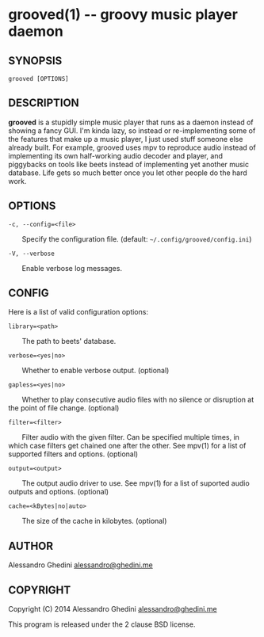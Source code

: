 grooved(1) -- groovy music player daemon
========================================

## SYNOPSIS

`grooved [OPTIONS]`

## DESCRIPTION

**grooved** is a stupidly simple music player that runs as a daemon instead of
showing a fancy GUI. I'm kinda lazy, so instead or re-implementing some of the
features that make up a music player, I just used stuff someone else already
built. For example, grooved uses mpv to reproduce audio instead of implementing
its own half-working audio decoder and player, and piggybacks on tools like
beets instead of implementing yet another music database. Life gets so much
better once you let other people do the hard work.

## OPTIONS

`-c, --config=<file>`

&nbsp;&nbsp;&nbsp;&nbsp;&nbsp;&nbsp;
Specify the configuration file. (default: `~/.config/grooved/config.ini`)

`-V, --verbose`

&nbsp;&nbsp;&nbsp;&nbsp;&nbsp;&nbsp;
Enable verbose log messages.

## CONFIG

Here is a list of valid configuration options:

`library=<path>`

&nbsp;&nbsp;&nbsp;&nbsp;&nbsp;&nbsp;
The path to beets' database.

`verbose=<yes|no>`

&nbsp;&nbsp;&nbsp;&nbsp;&nbsp;&nbsp;
Whether to enable verbose output. (optional)

`gapless=<yes|no>`

&nbsp;&nbsp;&nbsp;&nbsp;&nbsp;&nbsp;
Whether to play consecutive audio files with no silence or disruption at the
point of file change. (optional)

`filter=<filter>`

&nbsp;&nbsp;&nbsp;&nbsp;&nbsp;&nbsp;
Filter audio with the given filter. Can be specified multiple times, in which
case filters get chained one after the other. See mpv(1) for a list of supported
filters and options. (optional)

`output=<output>`

&nbsp;&nbsp;&nbsp;&nbsp;&nbsp;&nbsp;
The output audio driver to use. See mpv(1) for a list of suported audio outputs
and options. (optional)

`cache=<kBytes|no|auto>`

&nbsp;&nbsp;&nbsp;&nbsp;&nbsp;&nbsp;
The size of the cache in kilobytes. (optional)

## AUTHOR ##

Alessandro Ghedini <alessandro@ghedini.me>

## COPYRIGHT ##

Copyright (C) 2014 Alessandro Ghedini <alessandro@ghedini.me>

This program is released under the 2 clause BSD license.

